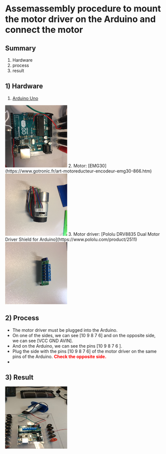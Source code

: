 # Assemassembly procedure to mount the motor driver on the Arduino and connect the motor

## Summary
1. Hardware
2. process
3. result

## 1) Hardware
1. [Arduino Uno](https://store.arduino.cc/)<br />
<img src="./arduino.jpg" width="200px" height="200px" />
2. Motor: [EMG30](https://www.gotronic.fr/art-motoreducteur-encodeur-emg30-866.htm)<br />
<img src="../assembly motor/picture/piece_motor.jpg" width="200px" height="200px" />
3. Motor driver: [Pololu DRV8835 Dual Motor Driver Shield for Arduino](https://www.pololu.com/product/2511)<br />
<img src="./motor driver.jpg" width="200px" height="200px" />

## 2) Process
- The motor driver must be plugged into the Arduino.
- On one of the sides, we can see [10 9 8 7 6] and on the opposite side, we can see [VCC GND AVIN].
- And on the Arduino, we can see the pins [10 9 8 7 6 ].
- Plug the side with the pins [10 9 8 7 6] of the motor driver on the same pins of the Arduino.
<span style="color:red">**Check the opposite side.**</span>
- 

## 3) Result
<img src="./final.jpg" width="200px" height="200px" />